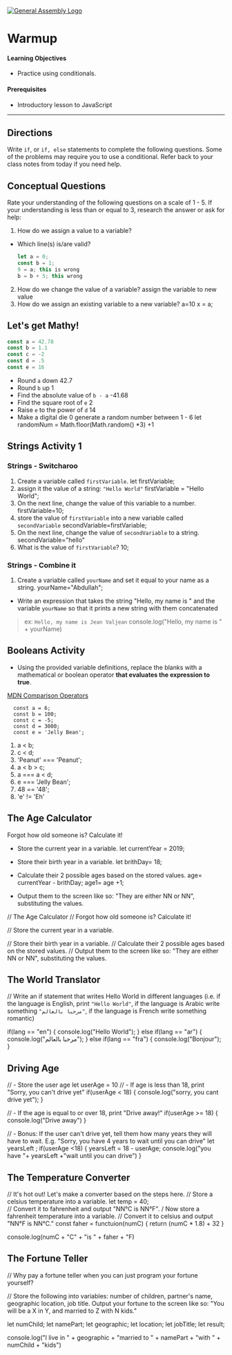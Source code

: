 [![General Assembly Logo](https://camo.githubusercontent.com/1a91b05b8f4d44b5bbfb83abac2b0996d8e26c92/687474703a2f2f692e696d6775722e636f6d2f6b6538555354712e706e67)](https://generalassemb.ly)

# Warmup

#### Learning Objectives

- Practice using conditionals.

#### Prerequisites

- Introductory lesson to JavaScript

---



## Directions
Write  `if`, or `if, else` statements to complete the following questions. Some of the problems may require you to use a  conditional. Refer back to your class notes from today if you need help.

## Conceptual Questions

Rate your understanding of the following questions on a scale of 1 - 5. If your understanding is less than or equal to 3, research the answer or ask for help:

1. How do we assign a value to a variable?
  - Which line(s) is/are valid?

    ```js
    let a = 0;
    const b = 1;
    9 = a; this is wrong 
    b = b + 5; this wrong
    ```

2. How do we change the value of a variable?
assign the variable to new value
3. How do we assign an existing variable to a new variable?
a=10
x = a;

## Let's get Mathy!

```js
const a = 42.78
const b = 1.1
const c = -2
const d = .5
const e = 16
```

- Round `a` down
42.7
- Round `b` up
1
- Find the absolute value of `b - a`
-41.68
- Find the square root of `e`
2
- Raise `e` to the power of `d`
14
- Make a digital die 0 generate a random number between 1 - 6 
let randomNum = Math.floor(Math.random() *3) +1

## Strings Activity 1

### Strings - Switcharoo
1. Create a variable called `firstVariable`.
let firstVariable; 
1. assign it the value of a string: `"Hello World"`
firstVariable = "Hello World";
1. On the next line, change the value of this variable to a number.
firstVariable=10;
1. store the value of `firstVariable` into a new variable called `secondVariable`
secondVariable=firstVariable;
1. On the next line, change the value of `secondVariable` to a string.
secondVariable="hello"
1. What is the value of `firstVariable`?
10;

### Strings - Combine it
1. Create a variable called `yourName` and set it equal to your name as a string.
yourName="Abdullah";
  - Write an expression that takes the string "Hello, my name is " and the variable `yourName` so that it prints a new string with them concatenated
  

>ex: `Hello, my name is Jean Valjean`
console.log("Hello, my name is " + yourName)

## Booleans Activity
- Using the provided variable definitions, replace the blanks with a mathematical or boolean operator **that evaluates the expression to true**.

[MDN Comparison Operators](https://developer.mozilla.org/en-US/docs/Web/JavaScript/Reference/Operators/Comparison_Operators)

```
  const a = 6;
  const b = 100;
  const c = -5;
  const d = 3000;
  const e = 'Jelly Bean';
```

1.  a < b;
1.  c < d;
1.  'Peanut' === 'Peanut';
1.  a < b > c;
1.  a === a < d;
1.  e === 'Jelly Bean';
1.  48 == '48';
1. 'e' != 'Eh'

## The Age Calculator

Forgot how old someone is? Calculate it!

- Store the current year in a variable.
let currentYear = 2019;
- Store their birth year in a variable.
let brithDay= 18;
- Calculate their 2 possible ages based on the stored values.
age= currentYear - brithDay; 
age1= age +1;

- Output them to the screen like so: "They are either NN or NN", substituting the values.

// The Age Calculator
// Forgot how old someone is? Calculate it!

// Store the current year in a variable.

// Store their birth year in a variable.
// Calculate their 2 possible ages based on the stored values.
// Output them to the screen like so: "They are either NN or NN", substituting the values.

## The World Translator
// Write an if statement that writes Hello World in different languages (i.e. if the language is English, print `"Hello World"`, if the language is Arabic write something `"مرحبا بالعالم"`, if the language is French write something romantic)

if(lang == "en")
{
  console.log("Hello World");
}
else if(lang == "ar")
{
  console.log("مرحبا بالعالم");
}
else if(lang == "fra")
{
  console.log("Bonjour");
}


 ## Driving Age
// - Store the user age
let userAge = 10 
// - If age is less than 18, print "Sorry, you can't drive yet"
if(userAge < 18)
{
  console.log("sorry, you cant drive yet");
}

// - If the age is equal to or over 18, print "Drive away!"
if(userAge >= 18)
{
  console.log("Drive away")
}

// - Bonus: If the user can't drive yet, tell them how many years they will have to wait. E.g. "Sorry, you have 4 years to wait until you can drive"
let yearsLeft ; 
if(userAge <18)
{
  yearsLeft = 18 - userAge; 
  console.log("you have "+ yearsLeft +"wait until you can drive")
}



## The Temperature Converter
// It's hot out! Let's make a converter based on the steps here.
// Store a celsius temperature into a variable.
let temp = 40;  
// Convert it to fahrenheit and output "NN°C is NN°F".
/ Now store a fahrenheit temperature into a variable.
// Convert it to celsius and output "NN°F is NN°C."
const faher = functuion(numC)
{
  return (numC * 1.8) + 32
}

console.log(numC + "C" + "is " + faher + "F)

## The Fortune Teller
// Why pay a fortune teller when you can just program your fortune yourself?


// Store the following into variables: number of children, partner's name, geographic location, job title. Output your fortune to the screen like so: "You will be a X in Y, and married to Z with N kids."

let numChild; 
let namePart;
let geographic; 
let location; 
let jobTitle; 
let result; 

console.log("I live in  " + geographic + "married to " +  namePart + "with " +  numChild + "kids")




